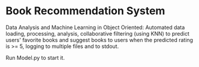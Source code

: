 # Book Recommendation System
Data Analysis and Machine Learning in Object Oriented: 
Automated data loading, processing, analysis, collaborative filtering (using KNN) to predict users' favorite books and suggest books to users when the predicted rating is >= 5, logging to multiple files and to stdout.

Run Model.py to start it.
